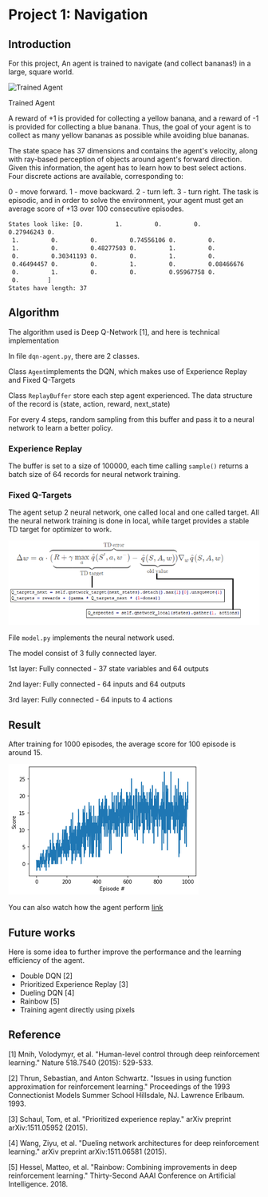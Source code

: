 [//]: # (Image References)

[image1]: https://user-images.githubusercontent.com/10624937/42135619-d90f2f28-7d12-11e8-8823-82b970a54d7e.gif "Trained Agent"

[image2]: https://user-images.githubusercontent.com/10624937/42386929-76f671f0-8106-11e8-9376-f17da2ae852e.png "Kernel"

[image3]: images/FixedQ.png "FixQ"

[image4]: images/result.png "Result"

# Project 1: Navigation 

## Introduction

For this project, An agent is trained to navigate (and collect bananas!) in a large, square world.

![Trained Agent][image1]

Trained Agent

A reward of +1 is provided for collecting a yellow banana, and a reward of -1 is provided for collecting a blue banana. Thus, the goal of your agent is to collect as many yellow bananas as possible while avoiding blue bananas.

The state space has 37 dimensions and contains the agent's velocity, along with ray-based perception of objects around agent's forward direction. Given this information, the agent has to learn how to best select actions. Four discrete actions are available, corresponding to:

0 - move forward.
1 - move backward.
2 - turn left.
3 - turn right.
The task is episodic, and in order to solve the environment, your agent must get an average score of +13 over 100 consecutive episodes.

```
States look like: [0.         1.         0.         0.         0.27946243 0.
 1.         0.         0.         0.74556106 0.         0.
 1.         0.         0.48277503 0.         1.         0.
 0.         0.30341193 0.         0.         1.         0.
 0.46494457 0.         0.         1.         0.         0.08466676
 0.         1.         0.         0.         0.95967758 0.
 0.        ]
States have length: 37
```

## Algorithm

The algorithm used is Deep Q-Network [1], and here is technical implementation

In file `dqn-agent.py`, there are 2 classes.

Class `Agent`implements the DQN, which makes use of Experience Replay and Fixed Q-Targets 

Class `ReplayBuffer` store each step agent experienced. The data structure of the record is (state, action, reward, next_state)

For every 4 steps, random sampling from this buffer and pass it to a neural network to learn a better policy.

### Experience Replay

The buffer is set to a size of 100000, each time calling `sample()` returns a batch size of 64 records for neural network training.

### Fixed Q-Targets 

The agent setup 2 neural network, one called local and one called target. All the neural network training is done in local, while target provides a stable TD target for optimizer to work.

![Fixed Q Equation][image3]


File `model.py` implements the neural network used.

The model consist of 3 fully connected layer.

1st layer: Fully connected - 37 state variables and 64 outputs

2nd layer: Fully connected - 64 inputs and 64 outputs

3rd layer: Fully connected - 64 inputs to 4 actions


## Result

After training for 1000 episodes, the average score for 100 episode is around 15.

![Reward plot][image4]

You can also watch how the agent perform [link](https://youtu.be/e9D-HyelbTQ)

## Future works

Here is some idea to further improve the performance and the learning efficiency of the agent.

* Double DQN [2]
* Prioritized Experience Replay [3]
* Dueling DQN [4]
* Rainbow [5]
* Training agent directly using pixels

## Reference

[1] Mnih, Volodymyr, et al. "Human-level control through deep reinforcement learning." Nature 518.7540 (2015): 529-533.

[2] Thrun, Sebastian, and Anton Schwartz. "Issues in using function approximation for reinforcement learning." Proceedings of the 1993 Connectionist Models Summer School Hillsdale, NJ. Lawrence Erlbaum. 1993.

[3] Schaul, Tom, et al. "Prioritized experience replay." arXiv preprint arXiv:1511.05952 (2015).

[4] Wang, Ziyu, et al. "Dueling network architectures for deep reinforcement learning." arXiv preprint arXiv:1511.06581 (2015).

[5] Hessel, Matteo, et al. "Rainbow: Combining improvements in deep reinforcement learning." Thirty-Second AAAI Conference on Artificial Intelligence. 2018.